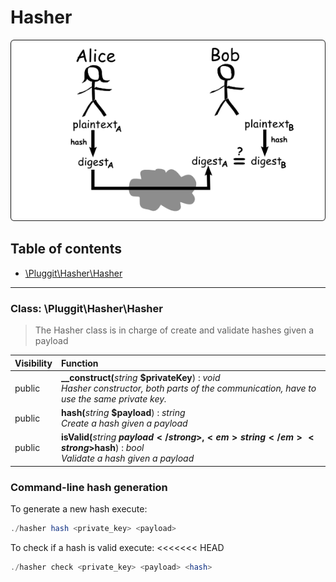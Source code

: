 # Hasher

![Hash IMG](./doc/md5-hash.png)

## Table of contents

- [\Pluggit\Hasher\Hasher](#class-pluggithasherhasher)

<hr />

### Class: \Pluggit\Hasher\Hasher

> The Hasher class is in charge of create and validate hashes given a payload

| Visibility | Function |
|:-----------|:---------|
| public | <strong>__construct(</strong><em>string</em> <strong>$privateKey</strong>)</strong> : <em>void</em><br /><em>Hasher constructor, both parts of the communication, have to use the same private key.</em> |
| public | <strong>hash(</strong><em>string</em> <strong>$payload</strong>)</strong> : <em>string</em><br /><em>Create a hash given a payload</em> |
| public | <strong>isValid(</strong><em>string</em> <strong>$payload</strong>, <em>string</em> <strong>$hash</strong>)</strong> : <em>bool</em><br /><em>Validate a hash given a payload</em> |

### Command-line hash generation

To generate a new hash execute:
```php
./hasher hash <private_key> <payload>
```

To check if a hash is valid execute:
<<<<<<< HEAD
```php
./hasher check <private_key> <payload> <hash>
```